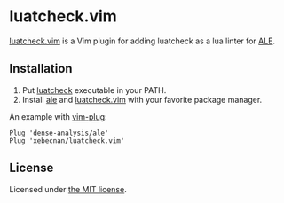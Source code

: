 # luatcheck.vim

[luatcheck.vim][] is a Vim plugin for adding luatcheck as a lua linter for [ALE][].

## Installation

1. Put [luatcheck][] executable in your PATH.
2. Install [ale][ALE] and [luatcheck.vim][] with your favorite package manager.

An example with [vim-plug](https://github.com/junegunn/vim-plug):

```viml
Plug 'dense-analysis/ale'
Plug 'xebecnan/luatcheck.vim'
```
## License

Licensed under [the MIT license](./LICENSE).

[ALE]: https://github.com/dense-analysis/ale
[luatcheck.vim]: https://github.com/xebecnan/luatcheck.vim
[luatcheck]: https://github.com/xebecnan/luatcheck
